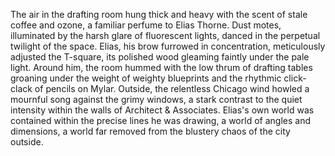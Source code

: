 The air in the drafting room hung thick and heavy with the scent of stale coffee and ozone, a familiar perfume to Elias Thorne.  Dust motes, illuminated by the harsh glare of fluorescent lights, danced in the perpetual twilight of the space. Elias, his brow furrowed in concentration, meticulously adjusted the T-square, its polished wood gleaming faintly under the pale light.  Around him, the room hummed with the low thrum of drafting tables groaning under the weight of weighty blueprints and the rhythmic click-clack of pencils on Mylar.  Outside, the relentless Chicago wind howled a mournful song against the grimy windows, a stark contrast to the quiet intensity within the walls of Architect & Associates.  Elias's own world was contained within the precise lines he was drawing, a world of angles and dimensions, a world far removed from the blustery chaos of the city outside.
